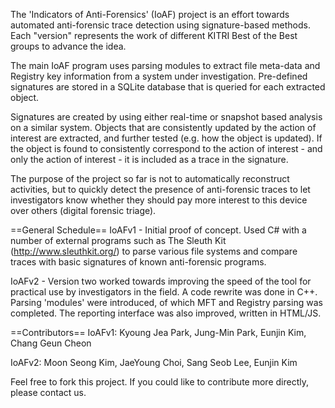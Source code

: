 The 'Indicators of Anti-Forensics' (IoAF) project is an effort towards automated anti-forensic trace detection using signature-based methods. Each "version" represents the work of different KITRI Best of the Best groups to advance the idea.

The main IoAF program uses parsing modules to extract file meta-data and Registry key information from a system under investigation. Pre-defined signatures are stored in a SQLite database that is queried for each extracted object.

Signatures are created by using either real-time or snapshot based analysis on a similar system. Objects that are consistently updated by the action of interest are extracted, and further tested (e.g. how the object is updated). If the object is found to consistently correspond to the action of interest - and only the action of interest - it is included as a trace in the signature.

The purpose of the project so far is not to automatically reconstruct activities, but to quickly detect the presence of anti-forensic traces to let investigators know whether they should pay more interest to this device over others (digital forensic triage).

==General Schedule==
IoAFv1 - Initial proof of concept. Used C# with a number of external programs such as The Sleuth Kit (http://www.sleuthkit.org/) to parse various file systems and compare traces with basic signatures of known anti-forensic programs.

IoAFv2 - Version two worked towards improving the speed of the tool for practical use by investigators in the field. A code rewrite was done in C++. Parsing 'modules' were introduced, of which MFT and Registry parsing was completed. The reporting interface was also improved, written in HTML/JS.


==Contributors==
IoAFv1: Kyoung Jea Park, Jung-Min Park, Eunjin Kim, Chang Geun Cheon

IoAFv2: Moon Seong Kim, JaeYoung Choi, Sang Seob Lee, Eunjin Kim

Feel free to fork this project. If you could like to contribute more directly, please contact us.
